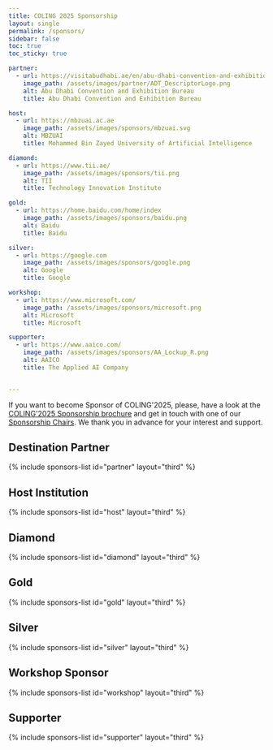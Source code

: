 ```yaml
---
title: COLING 2025 Sponsorship
layout: single
permalink: /sponsors/
sidebar: false
toc: true
toc_sticky: true

partner:
  - url: https://visitabudhabi.ae/en/abu-dhabi-convention-and-exhibition-bureau
    image_path: /assets/images/partner/ADT_DescriptorLogo.png
    alt: Abu Dhabi Convention and Exhibition Bureau
    title: Abu Dhabi Convention and Exhibition Bureau

host:
  - url: https://mbzuai.ac.ae
    image_path: /assets/images/sponsors/mbzuai.svg
    alt: MBZUAI
    title: Mohammed Bin Zayed University of Artificial Intelligence

diamond:
  - url: https://www.tii.ae/
    image_path: /assets/images/sponsors/tii.png
    alt: TII
    title: Technology Innovation Institute

gold:
  - url: https://home.baidu.com/home/index
    image_path: /assets/images/sponsors/baidu.png
    alt: Baidu
    title: Baidu

silver:
  - url: https://google.com
    image_path: /assets/images/sponsors/google.png
    alt: Google
    title: Google

workshop:
  - url: https://www.microsoft.com/
    image_path: /assets/images/sponsors/microsoft.png
    alt: Microsoft
    title: Microsoft

supporter:
  - url: https://www.aaico.com/
    image_path: /assets/images/sponsors/AA_Lockup_R.png
    alt: AAICO
    title: The Applied AI Company


---
```


If you want to become Sponsor of COLING'2025, please, have a look at the [COLING'2025 Sponsorship brochure](https://coling2025.org/downloads/sponsorship.pdf) and get in touch with one of our [Sponsorship Chairs](mailto:coling2025.sponsorship@mbzuai.ac.ae). We thank you in advance for your interest and support.

<style>
.sponsors-list { justify-content: flex-start; }
.sponsors-list > a {
  display: flex;
  flex-direction: row;
  justify-content: center;
  background-color: #fff;
  border: 1px solid #d3d3d3;
  border-radius: 5px;
  align-items: center;
  margin: 0.2em;
  padding: 0.5em;
  text-align: center;
}
.sponsors-list a { text-decoration: none; }
.sponsors-list > a > .dummy-padding { margin-top: 100%; }
.sponsors-list > a > img { margin: 0; }
.sponsors-list > a:hover { box-shadow: 0 0 10px #00000044; }
.sponsors-list > a:hover > img { box-shadow: none !important; }
</style>

## Destination Partner
{% include sponsors-list id="partner" layout="third" %}


## Host Institution

{% include sponsors-list id="host" layout="third" %}

## Diamond

{% include sponsors-list id="diamond" layout="third" %}

## Gold

{% include sponsors-list id="gold" layout="third" %}

## Silver

{% include sponsors-list id="silver" layout="third" %}

## Workshop Sponsor
{% include sponsors-list id="workshop" layout="third" %}

## Supporter
{% include sponsors-list id="supporter" layout="third" %}
